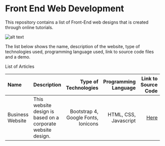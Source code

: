 # Front End Web Development
This repository contains a list of Front-End web designs that is created through online tutorials.


![alt text](https://github.com/codingninja008/HackTheBox-Write-Ups/blob/master/images/web.jpg) 


The list below shows the name, description of the website, type of technologies used, programming language used, link to source code files and a demo.

List of Articles

| Name | Description |  Type of Technologies | Programming Language | Link to Source Code | 
| :--- |:---         |                  ---: |                 ---: |                ---: | 
| Business Website |This website design is based on a corporate website design.         | Bootstrap 4, Google Fonts, Ionicons  | HTML, CSS, Javascript | [Here](https://github.com/codingninja008/Front-End-Web-Development/tree/master/Business%20website) | 


